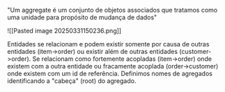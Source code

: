 
"Um aggregate é um conjunto de objetos associados que tratamos como uma unidade para propósito de mudança de dados"

![[Pasted image 20250331150236.png]]

Entidades se relacionam e podem existir somente por causa de outras entidades (item->order) ou existir além de outras entidades (customer->order). 
Se relacionam como fortemente acopladas (item->order) onde existem com a outra entidade ou fracamente acoplada (order->customer) onde existem com um id de referência. 
Definimos nomes de agregados identificando a "cabeça" (root) do agregado.
